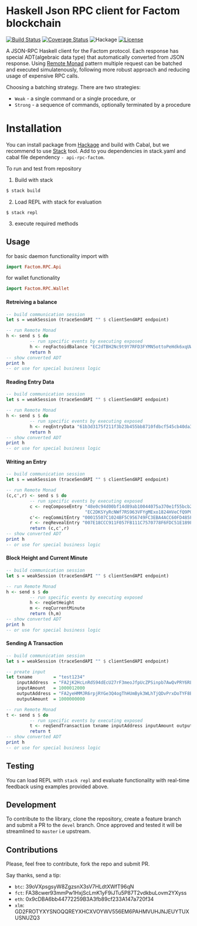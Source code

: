 # Haskell Json RPC client for Factom blockchain

[![Build Status](https://travis-ci.com/kompendium-llc/factom-haskell-client.svg?branch=master)](https://travis-ci.com/kompendium-llc/factom-haskell-client)
[![Coverage Status](https://camo.githubusercontent.com/97fc12d3a3ca2613e37adcdc75afbb7e760acc10/687474703a2f2f696d672e736869656c64732e696f2f636f766572616c6c732f74726175746f6e656e2f636f766572616c6c732d6d6176656e2d706c7567696e2f6d61737465722e737667)](https://coveralls.io/github/kompendium-llc/factom-haskell-client?branch=master)
![Hackage](https://img.shields.io/hackage/v/api-rpc-factom)
[![License](https://img.shields.io/badge/license-MIT-blue.svg)](https://github.com/kompendium-llc/api-rpc-factom/blob/master/LICENSE)


A JSON-RPC Haskell client for the Factom protocol. Each response has special ADT(algebraic data type) that automatically converted from JSON response. Using [Remote Monad](https://ku-fpg.github.io/files/Gill-15-RemoteMonad.pdf) pattern multiple request can be batched and executed simulatenously, following more robust approach and reducing usage of expensive RPC calls.

Choosing a batching strategy. There are two strategies:
- `Weak`   - a single command or a single procedure, or
- `Strong` - a sequence of commands, optionally terminated by a procedure

# Installation

You can install package from [Hackage](https://hackage.haskell.org/package/api-rpc-factom) and build with Cabal, but we recommend to use [Stack](https://haskellstack.org) tool. Add to you dependencies in stack.yaml and cabal file dependency `- api-rpc-factom`.

To run and test from repository

1. Build with stack
```bash
$ stack build
```
2. Load REPL with stack for evaluation
```
$ stack repl
```

3. execute required methods

## Usage

for basic daemon functionality import with

```haskell
import Factom.RPC.Api
```

for wallet functionality


```haskell
import Factom.RPC.Wallet
```

#### Retreiving a balance
```haskell
-- build communication session
let s = weakSession (traceSendAPI "" $ clientSendAPI endpoint)

-- run Remote Monad
h <- send s $ do
         -- run specific events by executing exposed
         h <- reqFactoidBalance "EC2dTBH2Nc9t9Y7RFD3FYMN5ottoPeHdk6xqUWEc6eHVoBPj6CmHx"
         return h
-- show converted ADT
print h
-- or use for special business logic
```

#### Reading Entry Data
```haskell
-- build communication session
let s = weakSession (traceSendAPI "" $ clientSendAPI endpoint)

-- run Remote Monad
h <- send s $ do
         -- run specific events by executing exposed
         h <- reqEntryData "61b3d3175f211f3b23b455bb8710fdbcf545cb40da397d9e20b26eca31c389a6"
         return h
-- show converted ADT
print h
-- or use for special business logic
```

#### Writing an Entry
```haskell
-- build communication session
let s = weakSession (traceSendAPI "" $ clientSendAPI endpoint)

-- run Remote Monad
(c,c',r) <- send s $ do
         -- run specific events by executing exposed
         c <- reqComposeEntry "48e0c94d00bf14d89ab10044075a370e1f55bcb28b2ff16206d865e192827645"
                              "EC2DKSYyRcNWf7RS963VFYgMExo1824HVeCfQ9PGPmNzwrcmgm2r"
         c'<- reqCommitEntry "00015507C1024BF5C956749FC3EBA4ACC60FD485FB100E601070A44FCCE54FF358D60669854734013B6A27BCCEB6A42D62A3A8D02A6F0D73653215771DE243A63AC048A18B59DA29F4CBD953E6EBE684D693FDCA270CE231783E8ECC62D630F983CD59E559C6253F84D1F54C8E8D8665D493F7B4A4C1864751E3CDEC885A64C2144E0938BF648A00"
         r <- reqRevealEntry "007E18CCC911F057FB111C7570778F6FDC51E189F35A6E6DA683EC2A264443531F000E0005746573745A0005746573745A48656C6C6F20466163746F6D21"
         return (c,c',r)
-- show converted ADT
print h
-- or use for special business logic
```

#### Block Height and Current Minute

```haskell
-- build communication session
let s = weakSession (traceSendAPI "" $ clientSendAPI endpoint)

-- run Remote Monad
h <- send s $ do
         -- run specific events by executing exposed
         h <- reqGetHeight
         m <- reqCurrentMinute
         return (h,m)
-- show converted ADT
print h
-- or use for special business logic
```

#### Sending A Transaction

```haskell
-- build communication session
let s = weakSession (traceSendAPI "" $ clientSendAPI endpoint)

-- preate input
let txname        = "test1234"
    inputAddress  = "FA2jK2HcLnRdS94dEcU27rF3meoJfpUcZPSinpb7AwQvPRY6RL1Q"
    inputAmount   = 1000012000
    outputAddress = "FA2yeHMMJR6rpjRYGe3Q4ogThHUmByk3WLhTjQDvPrxDoTYF8BbC"
    outputAmount  = 1000000000

-- run Remote Monad
t <- send s $ do
         -- run specific events by executing exposed
         t <- reqSendTransaction txname inputAddress inputAmount outputAddress outputAmount
         return t
-- show converted ADT
print h
-- or use for special business logic
```

## Testing

You can load REPL with `stack repl` and evaluate functionality with real-time feedback using examples provided above.

## Development

To contribute to the library, clone the repository, create a feature branch and submit a PR to the `devel` branch. Once approved and tested it will be streamlined to `master` i.e upstream.

## Contributions

Please, feel free to contribute, fork the repo and submit PR.


Say thanks, send a tip:

- `btc`: 39oVXpsgsyW8ZgzsnX3sV7HLdtXWfT96qN
- `fct`: FA38cwer93mmPw1HxjScLmK1yF9iJTu5P87T2vdkbuLovm2YXyss
- `eth`: 0x9cDBA6bb44772259B3A3fb89cf233A147a720f34
- `xlm`: GD2FROTYXYSNOQQREYXHCXVOYWV556EM6PAHMVUHJNJEUYTUXUSNUZQ3